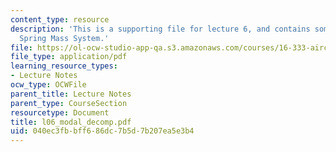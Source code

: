 ```yaml
---
content_type: resource
description: 'This is a supporting file for lecture 6, and contains some example:
  Spring Mass System.'
file: https://ol-ocw-studio-app-qa.s3.amazonaws.com/courses/16-333-aircraft-stability-and-control-fall-2004/040ec3fbbff686dc7b5d7b207ea5e3b4_l06_modal_decomp.pdf
file_type: application/pdf
learning_resource_types:
- Lecture Notes
ocw_type: OCWFile
parent_title: Lecture Notes
parent_type: CourseSection
resourcetype: Document
title: l06_modal_decomp.pdf
uid: 040ec3fb-bff6-86dc-7b5d-7b207ea5e3b4
---
```

